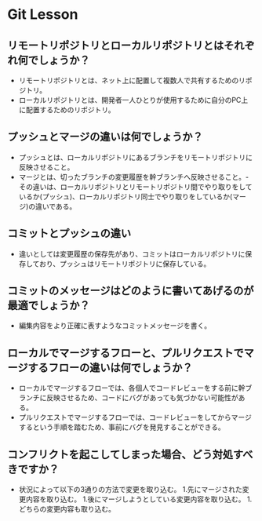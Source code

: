 # Git Lesson

## リモートリポジトリとローカルリポジトリとはそれぞれ何でしょうか？

- リモートリポジトリとは、ネット上に配置して複数人で共有するためのリポジトリ。
- ローカルリポジトリとは、開発者一人ひとりが使用するために自分のPC上に配置するためのリポジトリ。

## プッシュとマージの違いは何でしょうか？

- プッシュとは、ローカルリポジトリにあるブランチをリモートリポジトリに反映させること。
- マージとは、切ったブランチの変更履歴を幹ブランチへ反映させること。- その違いは、ローカルリポジトリとリモートリポジトリ間でやり取りをしているか(プッシュ)、ローカルリポジトリ同士でやり取りをしているか(マージ)の違いである。

## コミットとプッシュの違い

- 違いとしては変更履歴の保存先があり、コミットはローカルリポジトリに保存しており、プッシュはリモートリポジトリに保存している。

## コミットのメッセージはどのように書いてあげるのが最適でしょうか？

- 編集内容をより正確に表すようなコミットメッセージを書く。

## ローカルでマージするフローと、プルリクエストでマージするフローの違いは何でしょうか？

- ローカルでマージするフローでは、各個人でコードレビューをする前に幹ブランチに反映させるため、コードにバグがあっても気づかない可能性がある。
- プルリクエストでマージするフローでは、コードレビューをしてからマージするという手順を踏むため、事前にバグを発見することができる。

## コンフリクトを起こしてしまった場合、どう対処すべきですか？

- 状況によって以下の3通りの方法で変更を取り込む。
  1.先にマージされた変更内容を取り込む。
  1.後にマージしようとしている変更内容を取り込む。
  1.どちらの変更内容も取り込む。